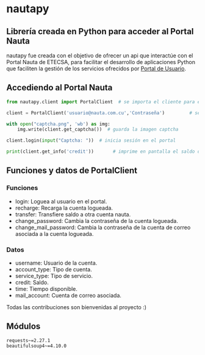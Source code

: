 nautapy
===========
## Librería creada en Python para acceder al Portal Nauta

nautapy fue creada con el objetivo de ofrecer un api que interactúe con el Portal Nauta de ETECSA,
para facilitar el desarrollo de aplicaciones Python que faciliten la gestión de los servicios
ofrecidos por [Portal de Usuario](https://www.portal.nauta.cu/).

## Accediendo al Portal Nauta
```python
from nautapy.client import PortalClient  # se importa el cliente para el Portal Nauta

client = PortalClient('usuario@nauta.com.cu','Contraseña')         # se instancia el cliente

with open("captcha.png", 'wb') as img:
    img.write(client.get_captcha())  # guarda la imagen captcha

client.login(input("Captcha: "))  # inicia sesión en el portal

print(client.get_info('credit'))       # imprime en pantalla el saldo de la cuenta logueada

```
## Funciones y datos de PortalClient
### Funciones
* login: Loguea al usuario en el portal.
* recharge: Recarga la cuenta logueada.
* transfer: Transfiere saldo a otra cuenta nauta.
* change_password: Cambia la contraseña de la cuenta logueada.
* change_mail_password: Cambia la contraseña de la cuenta de correo asociada a la cuenta logueada.
### Datos
* username: Usuario de la cuenta.
* account_type: Tipo de cuenta.
* service_type: Tipo de servicio.
* credit: Saldo.
* time: Tiempo disponible.
* mail_account: Cuenta de correo asociada.

Todas las contribuciones son bienvenidas al proyecto :)

## Módulos
```text
requests~=2.27.1
beautifulsoup4~=4.10.0
```
